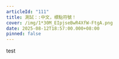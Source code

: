 ```yaml
---
articleId: "111"
title: 測試：:中文，標點符號！
cover: /img/1*30M_EIpjseBwR4XfW-FtgA.png
date: 2025-08-12T18:57:00.000+08:00
pinned: false
---
```

test
